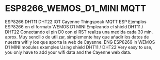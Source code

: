 # ESP8266_WEMOS_D1_MINI MQTT
ESP8266 DHT11 DHT22 IOT Cayenne Thingspeak MQTT
ESP
Ejemplos ESP8266 en el formato WEMOS D1 MINI
Empleando el shield DHT11 / DHT22
Conectando el pin D0 con el RST realiza una medida cada 30 min. aprox.
Muy sencillo de utilizar, simplemente hay que añadir los datos de nuestra wifi y los que aporta la web de Cayenne.
ENG
ESP8266 in WEMOS D1 MINI modules examples 
Using shield DHT11 / DHT22
Very easy to use, you only have to add your wifi data and the Cayenne web data.
